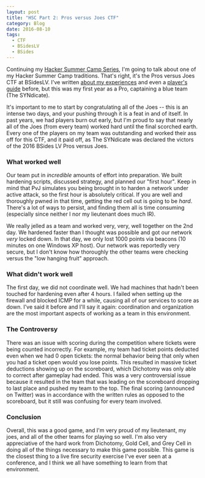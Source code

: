 ```yaml
---
layout: post
title: "HSC Part 2: Pros versus Joes CTF"
category: Blog
date: 2016-08-10
tags:
  - CTF
  - BSidesLV
  - BSides
---
```


Continuing my [Hacker Summer Camp Series](/2016/08/09/hsc-part-i-hardware-hacking-with-the-hardsploit-framework),
I'm going to talk about one of my Hacker Summer Camp traditions.
That's right, it's the Pros versus Joes CTF at BSidesLV.  I've
written [about my experiences](/2015/08/12/hacker-summer-camp-2015-bsides-lv-pros-vs-joes-ctf/)
and even a [player's guide](/2015/08/15/blue-team-players-guide-for-pros-vs-joes-ctf/)
before, but this was my first year as a Pro, captaining a blue team (The SYNdicate).

It's important to me to start by congratulating all of the Joes -- this is an
intense two days, and your pushing through it is a feat in and of itself.  In
past years, we had players burn out early, but I'm proud to say that nearly all
of the Joes (from every team) worked hard until the final scorched earth.  Every
one of the players on my team was outstanding and worked their ass off for this
CTF, and it paid off, as The SYNdicate was declared the victors of the 2016
BSides LV Pros versus Joes.

### What worked well ###

Our team put in *incredible* amounts of effort into preparation.  We built
hardening scripts, discussed strategy, and planned our "first hour".  Keep in
mind that PvJ simulates you being brought in to harden a network under active
attack, so the first hour is absolutely critical.  If you are well and
thoroughly pwned in that time, getting the red cell out is going to be *hard*.
There's a lot of ways to persist, and finding them all is time consuming
(especially since neither I nor my lieutenant does much IR).

We really jelled as a team and worked very, very, well together on the 2nd day.
We hardened faster than I thought was possible and got our network *very* locked
down.  In that day, we only lost 1000 points via beacons (10 minutes on one
Windows XP host).  Our network was reportedly very secure, but I don't know how
thoroughly the other teams were checking versus the "low hanging fruit"
approach.

### What didn't work well ###

The first day, we did not coordinate well.  We had machines that hadn't been
touched for hardening even after 4 hours.  I failed when setting up the firewall
and blocked ICMP for a while, causing all of our services to score as down.
I've said it before and I'll say it again: coordination and organization are the
most important aspects of working as a team in this environment.

### The Controversy ###

There was an issue with scoring during the competition where tickets were being
counted incorrectly.  For example, my team had ticket points deducted even when
we had 0 open tickets: the normal behavior being that only when you had a ticket
open would you lose points.  This resulted in massive ticket deductions showing
up on the scoreboard, which Dichotomy was only able to correct after gameplay
had ended.  This was a very controversial issue because it resulted in the team
that was leading on the scoreboard dropping to last place and pushed my team to
the top.  The final scoring (announced on Twitter) was in accordance with the
written rules as opposed to the scoreboard, but it still was confusing for every
team involved.

### Conclusion ###

Overall, this was a good game, and I'm very proud of my lieutenant, my joes, and
all of the other teams for playing so well.  I'm also very appreciative of the
hard work from Dichotomy, Gold Cell, and Grey Cell in doing all of the things
necessary to make this game possible.  This game is the closest thing to a live
fire security exercise I've ever seen at a conference, and I think we all have
something to learn from that environment.
